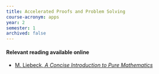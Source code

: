 ```yaml
---
title: Accelerated Proofs and Problem Solving
course-acronym: apps
year: 2
semester: 1
archived: false
---
```


#### Relevant reading available online

- [M. Liebeck, *A Concise Introduction to Pure Mathematics*](https://discovered.ed.ac.uk/primo-explore/fulldisplay?docid=TN_cdi_proquest_ebookcentral_EBC4710311&vid=44UOE_VU2&search_scope=default_scope&tab=default_tab&lang=en_US&context=PC)